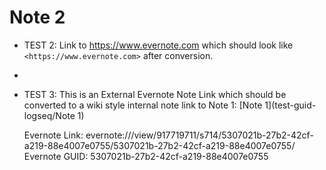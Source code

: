 # Note 2



- TEST 2: Link to <https://www.evernote.com> which should look like `<https://www.evernote.com>` after conversion.
- 
- TEST 3: This is an External Evernote Note Link which should be converted to a wiki style internal note link to Note 1: [Note 1](test-guid-logseq/Note 1)


  Evernote Link: evernote:///view/917719711/s714/5307021b-27b2-42cf-a219-88e4007e0755/5307021b-27b2-42cf-a219-88e4007e0755/
  Evernote GUID: 5307021b-27b2-42cf-a219-88e4007e0755
